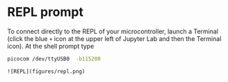 # REPL prompt

To connect directly to the REPL of your microcontroller, launch a Terminal (click the blue `+` icon at the upper left of Jupyter Lab and then the Terminal icon). At the shell prompt type

```bash
picocom /dev/ttyUSB0  -b115200
```

```{toggle}
![REPL](figures/repl.png)
```